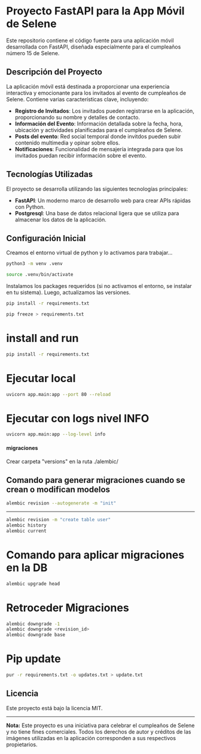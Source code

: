 # Proyecto FastAPI para la App Móvil de Selene

Este repositorio contiene el código fuente para una aplicación móvil desarrollada con FastAPI, diseñada especialmente para el cumpleaños número 15 de Selene.

## Descripción del Proyecto

La aplicación móvil está destinada a proporcionar una experiencia interactiva y emocionante para los invitados al evento de cumpleaños de Selene. Contiene varias características clave, incluyendo:

- **Registro de Invitados**: Los invitados pueden registrarse en la aplicación, proporcionando su nombre y detalles de contacto.
- **Información del Evento**: Información detallada sobre la fecha, hora, ubicación y actividades planificadas para el cumpleaños de Selene.
- **Posts del evento**: Red social temporal donde invitdos pueden subir contenido multimedia y opinar sobre ellos.
- **Notificaciones**: Funcionalidad de mensajería integrada para que los invitados puedan recibir información sobre el evento.

## Tecnologías Utilizadas

El proyecto se desarrolla utilizando las siguientes tecnologías principales:

- **FastAPI**: Un moderno marco de desarrollo web para crear APIs rápidas con Python.
- **Postgresql**: Una base de datos relacional ligera que se utiliza para almacenar los datos de la aplicación.

## Configuración Inicial

Creamos el entorno virtual de python y lo activamos para trabajar...

```sh
python3 -m venv .venv

source .venv/bin/activate
```
Instalamos los packages requeridos (si no activamos el entorno, se instalar en tu sistema). Luego, actualizamos las versiones.

```sh
pip install -r requirements.txt

pip freeze > requirements.txt
```

# install and run

```sh
pip install -r requirements.txt
```

# Ejecutar local

```sh
uvicorn app.main:app --port 80 --reload
```

# Ejecutar con logs nivel INFO

```sh
uvicorn app.main:app --log-level info
```

#### migraciones ####

Crear carpeta "versions" en la ruta ./alembic/

## Comando para generar migraciones cuando se crean o modifican modelos 

```sh
alembic revision --autogenerate -m "init"
```

-------------

```sh
alembic revision -m "create table user"
alembic history
alembic current
```

# Comando para aplicar migraciones en la DB

```sh
alembic upgrade head
```

# Retroceder Migraciones

```sh
alembic downgrade -1
alembic downgrade <revision_id>
alembic downgrade base
```

# Pip update 

```sh
pur -r requirements.txt -o updates.txt > update.txt
```

## Licencia

Este proyecto está bajo la licencia MIT.

---
**Nota:** Este proyecto es una iniciativa para celebrar el cumpleaños de Selene y no tiene fines comerciales. Todos los derechos de autor y créditos de las imágenes utilizadas en la aplicación corresponden a sus respectivos propietarios.
